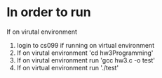 # In order to run

If on virutal environment
1. login to cs099 if running on virtual environment
2. If on virutal environment 'cd hw3Programming'
3. If on virutal environment run 'gcc hw3.c -o test'
4. If on virtual environment run './test'


